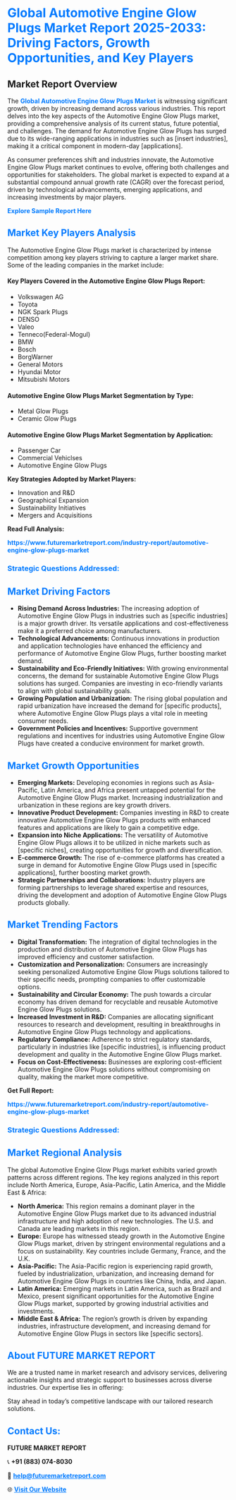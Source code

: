 <h1 style="color: #007BFF;">Global Automotive Engine Glow Plugs Market Report 2025-2033: Driving Factors, Growth Opportunities, and Key Players</h1>

<section id="overview">
<h2>Market Report Overview</h2>
<p>The <a href="https://www.futuremarketreport.com/industry-report/automotive-engine-glow-plugs-market" style="color: #007BFF; text-decoration: none;"><strong>Global Automotive Engine Glow Plugs Market</strong></a> is witnessing significant growth, driven by increasing demand across various industries. This report delves into the key aspects of the Automotive Engine Glow Plugs market, providing a comprehensive analysis of its current status, future potential, and challenges. The demand for Automotive Engine Glow Plugs has surged due to its wide-ranging applications in industries such as [insert industries], making it a critical component in modern-day [applications].</p>
<p>As consumer preferences shift and industries innovate, the Automotive Engine Glow Plugs market continues to evolve, offering both challenges and opportunities for stakeholders. The global market is expected to expand at a substantial compound annual growth rate (CAGR) over the forecast period, driven by technological advancements, emerging applications, and increasing investments by major players.</p>
</section>

<section id="overview">
<p><a href="https://www.futuremarketreport.com/request-sample/reportId=126458" style="color: #007BFF; text-decoration: none;"><strong>Explore Sample Report Here</strong></a></p>
</section>

<section id="key-players">
<h2 style="color: #007BFF;">Market Key Players Analysis</h2>
<p>The Automotive Engine Glow Plugs market is characterized by intense competition among key players striving to capture a larger market share. Some of the leading companies in the market include:</p>
<h4>Key Players Covered in the Automotive Engine Glow Plugs Report:</h4>
<ul><li>Volkswagen AG</li><li>Toyota</li><li>NGK Spark Plugs</li><li>DENSO</li><li>Valeo</li><li>Tenneco(Federal-Mogul)</li><li>BMW</li><li>Bosch</li><li>BorgWarner</li><li>General Motors</li><li>Hyundai Motor</li><li>Mitsubishi Motors</li></ul>
<h4>Automotive Engine Glow Plugs Market Segmentation by Type:</h4>
<ul><li>Metal Glow Plugs</li><li>Ceramic Glow Plugs</li></ul>

<h4>Automotive Engine Glow Plugs Market Segmentation by Application:</h4>
<ul><li>Passenger Car</li><li>Commercial Vehiclses</li><li>Automotive Engine Glow Plugs</li></ul>
<p><strong>Key Strategies Adopted by Market Players:</strong></p>
<ul>
<li>Innovation and R&D</li>
<li>Geographical Expansion</li>
<li>Sustainability Initiatives</li>
<li>Mergers and Acquisitions</li>
</ul>
</section>

<section>
<p><strong>Read Full Analysis: </strong></p><a href="https://www.futuremarketreport.com/industry-report/automotive-engine-glow-plugs-market" style="color: #007BFF; text-decoration: none;"><strong>https://www.futuremarketreport.com/industry-report/automotive-engine-glow-plugs-market</strong></a>
<h3 style="color: #007BFF;">Strategic Questions Addressed:</h3>
</section>

<section id="driving-factors">
<h2 style="color: #007BFF;">Market Driving Factors</h2>
<ul>
<li><strong>Rising Demand Across Industries:</strong> The increasing adoption of Automotive Engine Glow Plugs in industries such as [specific industries] is a major growth driver. Its versatile applications and cost-effectiveness make it a preferred choice among manufacturers.</li>
<li><strong>Technological Advancements:</strong> Continuous innovations in production and application technologies have enhanced the efficiency and performance of Automotive Engine Glow Plugs, further boosting market demand.</li>
<li><strong>Sustainability and Eco-Friendly Initiatives:</strong> With growing environmental concerns, the demand for sustainable Automotive Engine Glow Plugs solutions has surged. Companies are investing in eco-friendly variants to align with global sustainability goals.</li>
<li><strong>Growing Population and Urbanization:</strong> The rising global population and rapid urbanization have increased the demand for [specific products], where Automotive Engine Glow Plugs plays a vital role in meeting consumer needs.</li>
<li><strong>Government Policies and Incentives:</strong> Supportive government regulations and incentives for industries using Automotive Engine Glow Plugs have created a conducive environment for market growth.</li>
</ul>
</section>

<section id="growth-opportunities">
<h2 style="color: #007BFF;">Market Growth Opportunities</h2>
<ul>
<li><strong>Emerging Markets:</strong> Developing economies in regions such as Asia-Pacific, Latin America, and Africa present untapped potential for the Automotive Engine Glow Plugs market. Increasing industrialization and urbanization in these regions are key growth drivers.</li>
<li><strong>Innovative Product Development:</strong> Companies investing in R&D to create innovative Automotive Engine Glow Plugs products with enhanced features and applications are likely to gain a competitive edge.</li>
<li><strong>Expansion into Niche Applications:</strong> The versatility of Automotive Engine Glow Plugs allows it to be utilized in niche markets such as [specific niches], creating opportunities for growth and diversification.</li>
<li><strong>E-commerce Growth:</strong> The rise of e-commerce platforms has created a surge in demand for Automotive Engine Glow Plugs used in [specific applications], further boosting market growth.</li>
<li><strong>Strategic Partnerships and Collaborations:</strong> Industry players are forming partnerships to leverage shared expertise and resources, driving the development and adoption of Automotive Engine Glow Plugs products globally.</li>
</ul>
</section>

<section id="trending-factors">
<h2 style="color: #007BFF;">Market Trending Factors</h2>
<ul>
<li><strong>Digital Transformation:</strong> The integration of digital technologies in the production and distribution of Automotive Engine Glow Plugs has improved efficiency and customer satisfaction.</li>
<li><strong>Customization and Personalization:</strong> Consumers are increasingly seeking personalized Automotive Engine Glow Plugs solutions tailored to their specific needs, prompting companies to offer customizable options.</li>
<li><strong>Sustainability and Circular Economy:</strong> The push towards a circular economy has driven demand for recyclable and reusable Automotive Engine Glow Plugs solutions.</li>
<li><strong>Increased Investment in R&D:</strong> Companies are allocating significant resources to research and development, resulting in breakthroughs in Automotive Engine Glow Plugs technology and applications.</li>
<li><strong>Regulatory Compliance:</strong> Adherence to strict regulatory standards, particularly in industries like [specific industries], is influencing product development and quality in the Automotive Engine Glow Plugs market.</li>
<li><strong>Focus on Cost-Effectiveness:</strong> Businesses are exploring cost-efficient Automotive Engine Glow Plugs solutions without compromising on quality, making the market more competitive.</li>
</ul>
</section>

<section>
<p><strong>Get Full Report: </strong></p><a href="https://www.futuremarketreport.com/industry-report/automotive-engine-glow-plugs-market" style="color: #007BFF; text-decoration: none;"><strong>https://www.futuremarketreport.com/industry-report/automotive-engine-glow-plugs-market</strong></a>
<h3 style="color: #007BFF;">Strategic Questions Addressed:</h3>
</section>


<section id="regional-analysis">
<h2 style="color: #007BFF;">Market Regional Analysis</h2>
<p>The global Automotive Engine Glow Plugs market exhibits varied growth patterns across different regions. The key regions analyzed in this report include North America, Europe, Asia-Pacific, Latin America, and the Middle East & Africa:</p>
<ul>
<li><strong>North America:</strong> This region remains a dominant player in the Automotive Engine Glow Plugs market due to its advanced industrial infrastructure and high adoption of new technologies. The U.S. and Canada are leading markets in this region.</li>
<li><strong>Europe:</strong> Europe has witnessed steady growth in the Automotive Engine Glow Plugs market, driven by stringent environmental regulations and a focus on sustainability. Key countries include Germany, France, and the U.K.</li>
<li><strong>Asia-Pacific:</strong> The Asia-Pacific region is experiencing rapid growth, fueled by industrialization, urbanization, and increasing demand for Automotive Engine Glow Plugs in countries like China, India, and Japan.</li>
<li><strong>Latin America:</strong> Emerging markets in Latin America, such as Brazil and Mexico, present significant opportunities for the Automotive Engine Glow Plugs market, supported by growing industrial activities and investments.</li>
<li><strong>Middle East & Africa:</strong> The region’s growth is driven by expanding industries, infrastructure development, and increasing demand for Automotive Engine Glow Plugs in sectors like [specific sectors].</li>
</ul>
</section>

<footer>
<h2 style="color: #007BFF;">About FUTURE MARKET REPORT</h2>
<p>We are a trusted name in market research and advisory services, delivering actionable insights and strategic support to businesses across diverse industries. Our expertise lies in offering:</p>

<p>Stay ahead in today’s competitive landscape with our tailored research solutions.</p>

<h2 style="color: #007BFF;">Contact Us:</h2>
<p><strong>FUTURE MARKET REPORT</strong></p>
<p>📞 <strong>+91 (883) 074-8030</strong></p>
<p>📧 <strong><a href="mailto:help@futuremarketreport.com" style="color: #007BFF;">help@futuremarketreport.com</a></strong></p>
<p>🌐 <strong><a href="https://www.futuremarketreport.com/" style="color: #007BFF;">Visit Our Website</a></strong></p>
</footer>